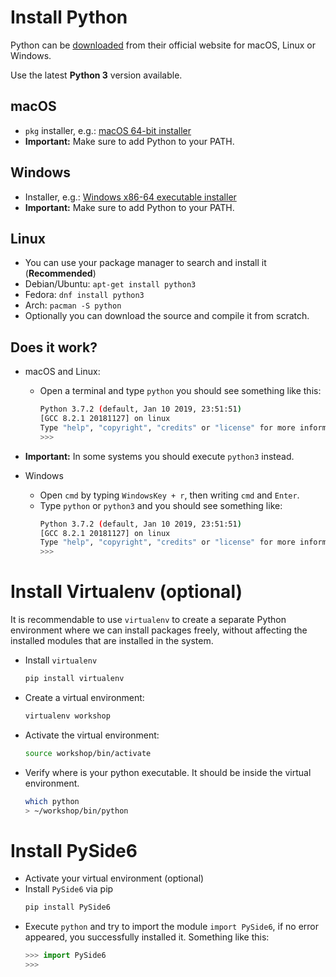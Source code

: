 # Install Python

Python can be [downloaded](https://python.org/download) from their
official website for macOS, Linux or Windows.

Use the latest **Python 3** version available.

## macOS

* `pkg` installer, e.g.: [macOS 64-bit installer](https://www.python.org/ftp/python/3.7.2/python-3.7.2-macosx10.9.pkg)
* **Important:** Make sure to add Python to your PATH.

## Windows

* Installer, e.g.: [Windows x86-64 executable installer](https://www.python.org/ftp/python/3.7.2/python-3.7.2-amd64.exe)
* **Important:** Make sure to add Python to your PATH.

## Linux

* You can use your package manager to search and install it (**Recommended**)
 * Debian/Ubuntu: `apt-get install python3`
 * Fedora: `dnf install python3`
 * Arch: `pacman -S python`
* Optionally you can download the source and compile it from scratch.

## Does it work?

* macOS and Linux:
  * Open a terminal and type `python` you should see something like this:
    ```bash
    Python 3.7.2 (default, Jan 10 2019, 23:51:51)
    [GCC 8.2.1 20181127] on linux
    Type "help", "copyright", "credits" or "license" for more information.
    >>>
    ```
 * **Important:** In some systems you should execute `python3` instead.

* Windows
  * Open `cmd` by typing `WindowsKey + r`, then writing `cmd` and `Enter`.
  * Type `python` or `python3` and you should see something like:
    ```bash
    Python 3.7.2 (default, Jan 10 2019, 23:51:51)
    [GCC 8.2.1 20181127] on linux
    Type "help", "copyright", "credits" or "license" for more information.
    >>>
    ```

# Install Virtualenv (optional)

It is recommendable to use `virtualenv` to create a separate Python environment
where we can install packages freely, without affecting the installed modules
that are installed in the system.

* Install `virtualenv`
  ```bash
  pip install virtualenv
  ```
* Create a virtual environment:
  ```bash
  virtualenv workshop
  ```
* Activate the virtual environment:
  ```bash
  source workshop/bin/activate
  ```
* Verify where is your python executable. It should be inside the virtual environment.
  ```bash
  which python
  > ~/workshop/bin/python
  ```

# Install PySide6

* Activate your virtual environment (optional)
* Install `PySide6` via pip
  ```bash
  pip install PySide6
  ```
* Execute `python` and try to import the module `import PySide6`, if no error
  appeared, you successfully installed it. Something like this:
  ```python
  >>> import PySide6
  >>>
  ```
